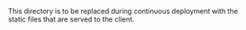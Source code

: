 This directory is to be replaced during continuous deployment with the static files that are served to the client.
